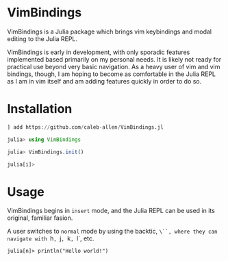 # VimBindings

VimBindings is a Julia package which brings vim keybindings and modal editing to the Julia REPL.

VimBindings is early in development, with only sporadic features implemented based primarily on my personal needs. It is likely not ready for practical use beyond very basic navigation. As a heavy user of vim and vim bindings, though, I am hoping to become as comfortable in the Julia REPL as I am in vim itself and am adding features quickly in order to do so.

# Installation

```julia
] add https://github.com/caleb-allen/VimBindings.jl

julia> using VimBindings

julia> VimBindings.init()

julia[i]> 
```

# Usage
VimBindings begins in `insert` mode, and the Julia REPL can be used in its original, familiar fasion.

A user switches to `normal` mode by using the backtic, `\``, where they can navigate with `h`, `j`, `k`, `l`, etc.
```
julia[n]> println("Hello world!")
```
